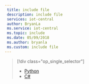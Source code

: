 ```yaml
---
 title: include file
 description: include file
 services: iot-central
 author: BryanLa
 ms.service: iot-central
 ms.topic: include
 ms.date: 05/09/2018
 ms.author: bryanla
 ms.custom: include file
---
```

> [!div class="op_single_selector"]
> * [Python](../articles/iot-central-temp/howto-connect-raspberry-pi-python.md)
> * [C#](../articles/iot-central-temp/howto-connect-raspberry-pi-csharp.md)